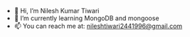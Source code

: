 - 👋 Hi, I’m Nilesh Kumar Tiwari
- 🌱 I’m currently learning MongoDB and mongoose
- 📫 You can reach me at: nileshtiwari2441996@gmail.com

<!---
nilesh-tiwari244/nilesh-tiwari244 is a ✨ special ✨ repository because its `README.md` (this file) appears on your GitHub profile.
You can click the Preview link to take a look at your changes.
--->
